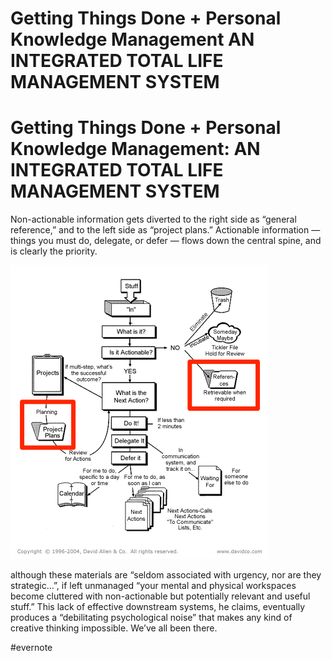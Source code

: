 # Getting Things Done + Personal Knowledge Management AN INTEGRATED TOTAL LIFE MANAGEMENT SYSTEM

# Getting Things Done + Personal Knowledge Management: AN INTEGRATED TOTAL LIFE MANAGEMENT SYSTEM

Non-actionable information gets diverted to the right side as “general reference,” and to the left side as “project plans.” Actionable information — things you must do, delegate, or defer — flows down the central spine, and is clearly the priority.

![gtd.png](Getting%20Things%20Done%20+%20Personal%20Knowledge%20Management%20AN%20INTEGRATED%20TOTAL%20LIFE%20MANAGEMENT%20SYSTEM.assets/gtd.png)

although these materials are “seldom associated with urgency, nor are they strategic…”, if left unmanaged “your mental and physical workspaces become cluttered with non-actionable but potentially relevant and useful stuff.” This lack of effective downstream systems, he claims, eventually produces a “debilitating psychological noise” that makes any kind of creative thinking impossible. We’ve all been there.

\#evernote

